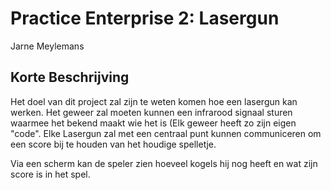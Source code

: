 # Practice Enterprise 2: Lasergun

Jarne Meylemans 

## Korte Beschrijving

Het doel van dit project zal zijn te weten komen hoe een lasergun kan werken. Het geweer zal moeten kunnen een infrarood signaal sturen waarmee het bekend maakt wie het is (Elk geweer heeft zo zijn eigen "code". Elke Lasergun zal met een centraal punt kunnen communiceren om een score bij te houden van het houdige spelletje. 

Via een scherm kan de speler zien hoeveel kogels hij nog heeft en wat zijn score is in het spel. 


